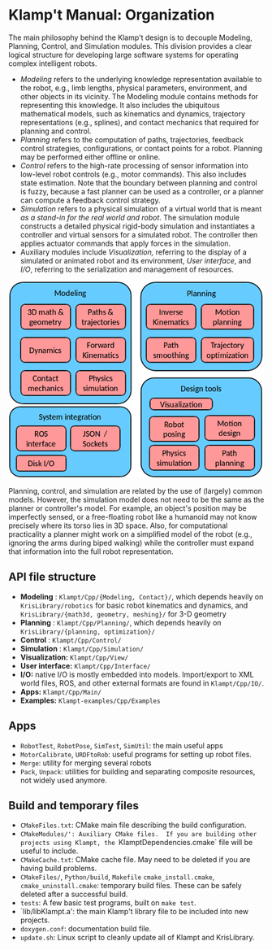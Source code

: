 # Klamp't Manual: Organization

The main philosophy behind the Klamp't design is to decouple Modeling, Planning, Control, and Simulation modules. This division provides a clear logical structure for developing large software systems for operating complex intelligent robots.

- _Modeling_ refers to the underlying knowledge representation available to the robot, e.g., limb lengths, physical parameters, environment, and other objects in its vicinity. The Modeling module contains methods for representing this knowledge. It also includes the ubiquitous mathematical models, such as kinematics and dynamics, trajectory representations (e.g., splines), and contact mechanics that required for planning and control.
- _Planning_ refers to the computation of paths, trajectories, feedback control strategies, configurations, or contact points for a robot. Planning may be performed either offline or online.
- _Control_ refers to the high-rate processing of sensor information into low-level robot controls (e.g., motor commands). This also includes state estimation. Note that the boundary between planning and control is fuzzy, because a fast planner can be used as a controller, or a planner can compute a feedback control strategy.
- _Simulation_ refers to a physical simulation of a virtual world that is meant _as a stand-in for the real world and robot_. The simulation module constructs a detailed physical rigid-body simulation and instantiates a controller and virtual sensors for a simulated robot. The controller then applies actuator commands that apply forces in the simulation.
- Auxiliary modules include _Visualization,_ referring to the display of a simulated or animated robot and its environment, _User interface_, and _I/O_, referring to the serialization and management of resources.

![Organization of library](images/concepts-overview.png)

Planning, control, and simulation are related by the use of (largely) common models. However, the simulation model does not need to be the same as the planner or controller's model. For example, an object's position may be imperfectly sensed, or a free-floating robot like a humanoid may not know precisely where its torso lies in 3D space. Also, for computational practicality a planner might work on a simplified model of the robot (e.g., ignoring the arms during biped walking) while the controller must expand that information into the full robot representation.



## API file structure

- **Modeling** : `Klampt/Cpp/{Modeling, Contact}/`, which depends heavily on `KrisLibrary/robotics` for basic robot kinematics and dynamics, and `KrisLibrary/{math3d, geometry, meshing}/` for 3-D geometry
- **Planning** : `Klampt/Cpp/Planning/`, which depends heavily on `KrisLibrary/{planning, optimization}/`
- **Control** : `Klampt/Cpp/Control/`
- **Simulation** : `Klampt/Cpp/Simulation/`
- **Visualization:** `Klampt/Cpp/View/`
- **User interface:** `Klampt/Cpp/Interface/`
- **I/O:** native I/O is mostly embedded into models. Import/export to XML world files, ROS, and other external formats are found in `Klampt/Cpp/IO/`.
- **Apps:** `Klampt/Cpp/Main/`
- **Examples:** `Klampt-examples/Cpp/Examples`

## Apps
- `RobotTest`, `RobotPose`, `SimTest`, `SimUtil`: the main useful apps
- `MotorCalibrate`, `URDFtoRob`: useful programs for setting up robot files.
- `Merge`: utility for merging several robots
- `Pack`, `Unpack`: utilities for building and separating composite resources, not widely used anymore.

## Build and temporary files

- `CMakeFiles.txt`: CMake main file describing the build configuration.
- `CMakeModules/': Auxiliary CMake files.  If you are building other projects using Klampt, the `KlamptDependencies.cmake` file will be useful to include.
- `CMakeCache.txt`: CMake cache file. May need to be deleted if you are having build problems.
- `CMakeFiles/`, `Python/build`, `Makefile` `cmake_install.cmake`, `cmake_uninstall.cmake`: temporary build files.  These can be safely deleted after a successful build.
- `tests`: A few basic test programs, built on `make test`.
- `lib/libKlampt.a': the main Klamp't library file to be included into new projects.
- `doxygen.conf`: documentation build file.
- `update.sh`: Linux script to cleanly update all of Klampt and KrisLibrary.
